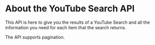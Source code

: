 # About the YouTube Search API

This API is here to give you the results of a YouTube Search and all the information you need for each item that the search returns.

The API supports pagination.
